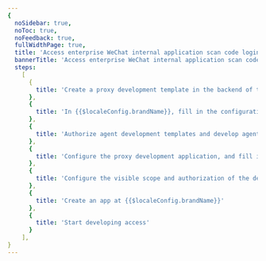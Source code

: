 ```yaml
---
{
  noSidebar: true,
  noToc: true,
  noFeedback: true,
  fullWidthPage: true,
  title: 'Access enterprise WeChat internal application scan code login (on behalf of the development mode)',
  bannerTitle: 'Access enterprise WeChat internal application scan code login (on behalf of the development mode)',
  steps:
    [
      {
        title: 'Create a proxy development template in the backend of the service provider and go online'
      },
      { 
        title: 'In {{$localeConfig.brandName}}, fill in the configuration of the enterprise WeChat generation development template'
      },
      {
        title: 'Authorize agent development templates and develop agent development applications in the backend of the service provider'
      },
      {
        title: 'Configure the proxy development application, and fill in the enterprise WeChat proxy development application configuration in {{$localeConfig.brandName}}'
      },
      {
        title: 'Configure the visible scope and authorization of the development application'
      },
      {
        title: 'Create an app at {{$localeConfig.brandName}}'
      },
      {
        title: 'Start developing access'
      }
    ],
}
---
```


<IntegrationDetail backLink="/en/guides/connections/social"/>
